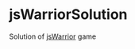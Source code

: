 jsWarriorSolution
=================

Solution of [jsWarrior](http://jswarrior.fusioncharts.com/) game
